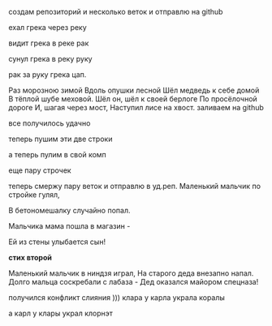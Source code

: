 создам репозиторий и несколько веток и отправлю на github

ехал грека через реку

видит грека в реке рак 

сунул грека в реку руку

рак за руку грека цап.


Раз морозною зимой
Вдоль опушки лесной
Шёл медведь к себе домой
В тёплой шубе меховой.
Шёл он, шёл к своей берлоге
По просёлочной дороге
И, шагая через мост,
Наступил лисе на хвост.
заливаем на github

все получилось удачно

теперь пушим эти две строки

а теперь пулим в свой комп 

еще пару строчек

теперь смержу пару веток 
и отправлю в уд.реп.
Маленький мальчик по стройке гулял,

В бетономешалку случайно попал.

Мальчика мама пошла в магазин -

Ей из стены улыбается сын!

__стих второй__

Маленький мальчик в ниндзя играл,
На старого деда внезапно напал.
Долго мальца соскребали с лабаза -
Дед оказался майором спецназа!

получился конфликт слияния )))
клара у карла украла коралы

а карл у клары украл клорнэт




